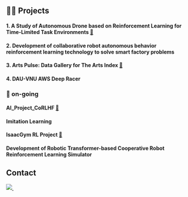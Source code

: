 <!--
# [![Typing SVG](https://readme-typing-svg.demolab.com/?lines=HI+there!;This+is+eunjuyummy🐨)](https://git.io/typing-svg)
I'm studying in [RAILab](https://railab.notion.site/RAILab-b0b2706d2d2b45f2b0b8aab681bf1e4f)
-->
<h2>🏄‍♀️ Projects</h2>

#### 1. A Study of Autonomous Drone based on Reinforcement Learning for Time-Limited Task Environments [🔗](https://github.com/eunjuyummy/autonomous-drone-flight-project) 
<!--
[📄](https://github.com/eunjuyummy/autonomous-drone-flight-project)
-->
#### 2. Development of collaborative robot autonomous behavior reinforcement learning technology to solve smart factory problems

#### 3. Arts Pulse: Data Gallery for The Arts Index [🔗](https://github.com/eunjuyummy/Arts_Pulse) 

#### 4. DAU-VNU AWS Deep Racer 

<h3>🏃 on-going</h3>

#### AI_Project_CoRLHF [🔗](https://github.com/eunjuyummy/AI_Project_CoRLHF)

#### Imitation Learning

#### IsaacGym RL Project [🔗](https://github.com/eunjuyummy/IsaacGym_RL_Project)

#### Development of Robotic Transformer-based Cooperative Robot Reinforcement Learning Simulator



<h2>Contact</h2>
<div>
  <a href="mailto:kkkoj4284@donga.ac.kr">
    <img
      src="https://img.shields.io/badge/mail-D14836?style=for-the-badge&logo=gmail&logoColor=white"/>&nbsp
  </a>
</div>
<!--
**eunjuyummy/eunjuyummy** is a ✨ _special_ ✨ repository because its `README.md` (this file) appears on your GitHub profile.

Here are some ideas to get you started:

- 🔭 I’m currently working on ...
- 🌱 I’m currently learning ...
- 👯 I’m looking to collaborate on ...
- 🤔 I’m looking for help with ...
- 💬 Ask me about ...
- 📫 How to reach me: ...
- 😄 Pronouns: ...
- ⚡ Fun fact: ...
-->
